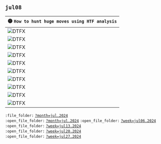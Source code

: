 ## `jul08`
| 🟡 `How to hunt huge moves using HTF analysis` |
| :--- |
| ![DTFX](https://www.tradingview.com/x/UewE6cRf/ "DTFX") |
| ![DTFX](https://www.tradingview.com/x/MPj9uHPA/ "DTFX") |
| ![DTFX](https://www.tradingview.com/x/l1ZHg04x/ "DTFX") |
| ![DTFX](https://www.tradingview.com/x/E43R7jC4/ "DTFX") |
| ![DTFX](https://www.tradingview.com/x/DSVOWeKZ/ "DTFX") |
| ![DTFX](https://www.tradingview.com/x/BKGW8AjK/ "DTFX") |
| ![DTFX](https://www.tradingview.com/x/LJY5nW4R/ "DTFX") |
| ![DTFX](https://www.tradingview.com/x/go8eaYDf/ "DTFX") |
| ![DTFX](https://www.tradingview.com/x/ii3ibV0b/ "DTFX") |
| ![DTFX](https://www.tradingview.com/x/bv1Bds23/ "DTFX") |




`:file_folder:` [`?month=jul.2024`](https://www.forexfactory.com/calendar?month=jul.2024)  
`:open_file_folder:` [`?month=jul.2024`](https://www.forexfactory.com/calendar?week=jun29.2024)
`:open_file_folder:` [`?week=jul06.2024`](https://www.forexfactory.com/calendar?week=jul07.2024)  
`:open_file_folder:` [`?week=jul13.2024`](https://www.forexfactory.com/calendar?week=jul07.2024)  
`:open_file_folder:` [`?week=jul20.2024`](https://www.forexfactory.com/calendar?week=jul07.2024)  
`:open_file_folder:` [`?week=jul27.2024`](https://www.forexfactory.com/calendar?week=jul07.2024)  
